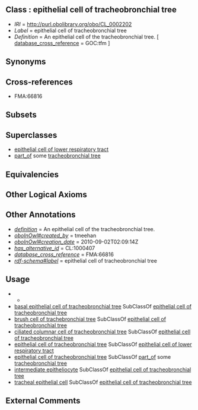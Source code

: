 
## Class : epithelial cell of tracheobronchial tree

 * *IRI* = http://purl.obolibrary.org/obo/CL_0002202
 * *Label* = epithelial cell of tracheobronchial tree
 * *Definition* = An epithelial cell of the tracheobronchial tree. [ [database_cross_reference](../../ef/oboInOwl#hasDbXref.md) = GOC:tfm ]

## Synonyms


## Cross-references

 * FMA:66816

## Subsets


## Superclasses

 * [epithelial cell of lower respiratory tract](../../CL/32/CL_0002632.md)
 * [part_of](../../BFO/50/BFO_0000050.md) some [tracheobronchial tree](../../UBERON/96/UBERON_0007196.md)

## Equivalencies


## Other Logical Axioms


## Other Annotations

 * *[definition](../../IAO/15/IAO_0000115.md)* = An epithelial cell of the tracheobronchial tree.
 * *[oboInOwl#created_by](../../oboInOwl#created/by/oboInOwl#created_by.md)* = tmeehan
 * *[oboInOwl#creation_date](../../oboInOwl#creation/te/oboInOwl#creation_date.md)* = 2010-09-02T02:09:14Z
 * *[has_alternative_id](../../Id/oboInOwl#hasAlternativeId.md)* = CL:1000407
 * *[database_cross_reference](../../ef/oboInOwl#hasDbXref.md)* = FMA:66816
 * *[rdf-schema#label](../../el/rdf-schema#label.md)* = epithelial cell of tracheobronchial tree

## Usage

 * -
 * [basal epithelial cell of tracheobronchial tree](../../CL/29/CL_0002329.md) SubClassOf [epithelial cell of tracheobronchial tree](../../CL/02/CL_0002202.md)
 * [brush cell of trachebronchial tree](../../CL/75/CL_0002075.md) SubClassOf [epithelial cell of tracheobronchial tree](../../CL/02/CL_0002202.md)
 * [ciliated columnar cell of tracheobronchial tree](../../CL/45/CL_0002145.md) SubClassOf [epithelial cell of tracheobronchial tree](../../CL/02/CL_0002202.md)
 * [epithelial cell of tracheobronchial tree](../../CL/02/CL_0002202.md) SubClassOf [epithelial cell of lower respiratory tract](../../CL/32/CL_0002632.md)
 * [epithelial cell of tracheobronchial tree](../../CL/02/CL_0002202.md) SubClassOf [part_of](../../BFO/50/BFO_0000050.md) some [tracheobronchial tree](../../UBERON/96/UBERON_0007196.md)
 * [intermediate epitheliocyte](../../CL/09/CL_0002209.md) SubClassOf [epithelial cell of tracheobronchial tree](../../CL/02/CL_0002202.md)
 * [tracheal epithelial cell](../../CL/07/CL_0000307.md) SubClassOf [epithelial cell of tracheobronchial tree](../../CL/02/CL_0002202.md)

## External Comments

